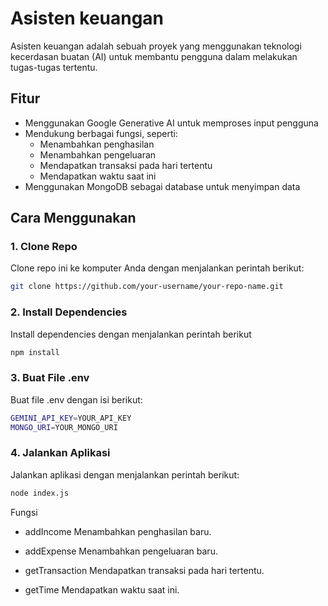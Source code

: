 # Asisten keuangan

Asisten keuangan adalah sebuah proyek yang menggunakan teknologi kecerdasan buatan (AI) untuk membantu pengguna dalam melakukan tugas-tugas tertentu.

## Fitur

* Menggunakan Google Generative AI untuk memproses input pengguna
* Mendukung berbagai fungsi, seperti:
  + Menambahkan penghasilan
  + Menambahkan pengeluaran
  + Mendapatkan transaksi pada hari tertentu
  + Mendapatkan waktu saat ini
* Menggunakan MongoDB sebagai database untuk menyimpan data

## Cara Menggunakan

### 1. Clone Repo

Clone repo ini ke komputer Anda dengan menjalankan perintah berikut:
```bash
git clone https://github.com/your-username/your-repo-name.git
```

### 2. Install Dependencies
Install dependencies dengan menjalankan perintah berikut
```bash
npm install
```

### 3. Buat File .env
Buat file .env dengan isi berikut:
```bash
GEMINI_API_KEY=YOUR_API_KEY
MONGO_URI=YOUR_MONGO_URI
```

### 4. Jalankan Aplikasi
Jalankan aplikasi dengan menjalankan perintah berikut:
```bash
node index.js
```


Fungsi

* addIncome
Menambahkan penghasilan baru.

* addExpense
Menambahkan pengeluaran baru.

* getTransaction
Mendapatkan transaksi pada hari tertentu.

* getTime
Mendapatkan waktu saat ini.